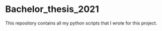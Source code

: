 # Bachelor_thesis_2021
This repository contains all my python scripts that I wrote for this project.
